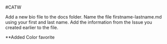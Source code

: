 #CATW

Add a new bio file to the docs folder. 
Name the file firstname-lastname.md using your first and last name. 
Add the information from the Issue you created earlier to the file.


**Added Color favorite
